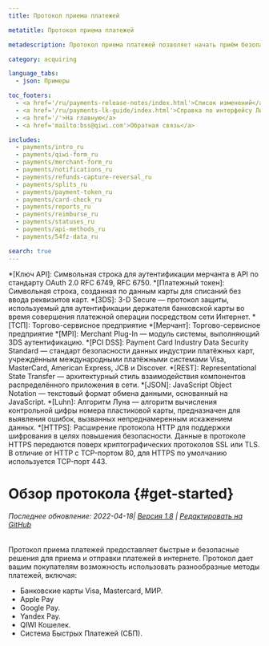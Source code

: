 ```yaml
---
title: Протокол приема платежей

metatitle: Протокол приема платежей

metadescription: Протокол приема платежей позволяет начать приём безопасных платежей с банковских карт от клиентов.

category: acquiring

language_tabs:
  - json: Примеры

toc_footers:
  - <a href='/ru/payments-release-notes/index.html'>Список изменений</a>
  - <a href='/ru/payments-lk-guide/index.html'>Справка по интерфейсу Личного кабинета</a>
  - <a href='/'>На главную</a>
  - <a href='mailto:bss@qiwi.com'>Обратная связь</a>

includes:
  - payments/intro_ru
  - payments/qiwi-form_ru
  - payments/merchant-form_ru
  - payments/notifications_ru
  - payments/refunds-capture-reversal_ru
  - payments/splits_ru
  - payments/payment-token_ru
  - payments/card-check_ru
  - payments/reports_ru
  - payments/reimburse_ru
  - payments/statuses_ru
  - payments/api-methods_ru
  - payments/54fz-data_ru

search: true
---
```


 *[Ключ API]: Символьная строка для аутентификации мерчанта в API по стандарту OAuth 2.0 RFC 6749, RFC 6750.
 *[Платежный токен]: Символьная строка, созданная по данным карты для списаний без ввода реквизитов карт.
 *[3DS]: 3-D Secure — протокол защиты, используемый для аутентификации держателя банковской карты во время совершения платежной операции посредством сети Интернет.
 *[ТСП]: Торгово-сервисное предприятие
 *[Мерчант]: Торгово-сервисное предприятие
 *[MPI]: Merchant Plug-In — модуль системы, выполняющий 3DS аутентификацию.
 *[PCI DSS]: Payment Card Industry Data Security Standard — стандарт безопасности данных индустрии платёжных карт, учреждённым международными платёжными системами Visa, MasterCard, American Express, JCB и Discover.
 *[REST]: Representational State Transfer — архитектурный стиль взаимодействия компонентов распределённого приложения в сети.
 *[JSON]: JavaScript Object Notation — текстовый формат обмена данными, основанный на JavaScript.
 *[Luhn]: Алгоритм Луна — алгоритм вычисления контрольной цифры номера пластиковой карты, предназначен для выявления ошибок, вызванных непреднамеренным искажением данных.
 *[HTTPS]: Расширение протокола HTTP для поддержки шифрования в целях повышения безопасности. Данные в протоколе HTTPS передаются поверх криптографических протоколов SSL или TLS. В отличие от HTTP с TCP-портом 80, для HTTPS по умолчанию используется TCP-порт 443.

# Обзор протокола {#get-started}

###### Последнее обновление: 2022-04-18| [Версия 1.8](/ru/payments-release-notes/index.html) | [Редактировать на GitHub](https://github.com/QIWI-API/payments-docs/)

Протокол приема платежей предоставляет быстрые и безопасные решения для приема и отправки платежей в интернете. Протокол дает вашим покупателям возможность использовать разнообразные методы платежей, включая:

* Банковские карты Visa, Mastercard, МИР.
* Apple Pay
* Google Pay.
* Yandex Pay.
* QIWI Кошелек.
* Система Быстрых Платежей (СБП).
